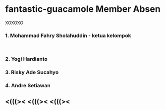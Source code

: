 # fantastic-guacamole Member Absen
XOXOXO
<br>
<h3>1. Mohammad Fahry Sholahuddin   -   ketua kelompok</h3> 
</br>
<h3>2. Yogi Hardianto</h3>
<h3>3. Risky Ade Sucahyo</h3>
<h3>4. Andre Setiawan </h3>


<h2> <(((>< <(((>< <(((><</h4>
